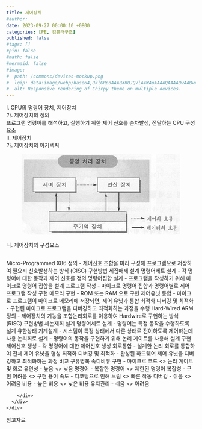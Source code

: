 ```yaml
---
title: 제어장치
#author: 
date: 2023-09-27 00:00:10 +0800
categories: [PE, 컴퓨터구조]
published: false
#tags: []
#pin: false
#math: false
#mermaid: false
#image:
#  path: /commons/devices-mockup.png
#  lqip: data:image/webp;base64,UklGRpoAAABXRUJQVlA4WAoAAAAQAAAADwAABwAAQUxQSDIAAAARL0AmbZurmr57yyIiqE8oiG0bejIYEQTgqiDA9vqnsUSI6H+oAERp2HZ65qP/VIAWAFZQOCBCAAAA8AEAnQEqEAAIAAVAfCWkAALp8sF8rgRgAP7o9FDvMCkMde9PK7euH5M1m6VWoDXf2FkP3BqV0ZYbO6NA/VFIAAAA
#  alt: Responsive rendering of Chirpy theme on multiple devices.
---
```


<div class="post-wrap">
  <div class="para">
    <div class="para-title">
      I. CPU의 명령어 장치, 제어장치
    </div>
    <div class="para-cntnt">
      <div class="para">
        <div class="para-title">
          가. 제어장치의 정의
        </div>
        <div class="para-cntnt">
            프로그램 명령어를 해석하고, 실행하기 위한 제어 신호를 순차발생, 전달하는 CPU 구성요소
        </div>
      </div>
    </div>
  </div>
  
  <div class="para">
    <div class="para-title">
      II. 제어장치
    </div>
    <div class="para-cntnt">
      <div class="para">
        <div class="para-title">
          가. 제어장치의 아키텍처
        </div>
        <div class="para-cntnt">
          <figure class="post-figure">
            <img src="/assets/img/posts/제어장치.png" alt="제어장치">
<!--            <figcaption>Source: Unveiling the Metaverse: Exploring Emerging Trends, Multifaceted Perspectives, and Future Challenges</figcaption>-->
          </figure>
        </div>
      </div>
      <div class="para">
        <div class="para-title">
          나. 제어장치의 구성요소
        </div>
        <div class="para-cntnt">
          <table class="post-table">
          </table>
          Micro-Programmed 
  X86
  정의 - 제어신호 조합을 미리 구성해 프로그램으로 저장하여 필요시 신호발생하는 방식 (CISC)
  구현방법 세집매제
    설계
      명령어세트 설계 - 각 명령어에 대한 동작과 제어 신호를 정의
      명령어집합 설계 - 프로그램을 작성하기 위해 마이크로 명령어 집합을 설계
      프로그램 작성 - 마이크로 명령어 집합과 명령어별로 제어 프로그램 작성 
    구현 
      메모리 구현 - ROM 또는 RAM 으로 구현 
      제어유닛 통합 - 마이크로 프로그램이 마이크로 메모리에 저장되면, 제어 유닛과 통합 
    최적화 
      디버깅 및 최적화 - 구현된 마이크로 프로그램을 디버깅하고 최적화하는 과정을 수행
Hard-Wired
  ARM
  정의 - 제어장치의 기능을 조합논리회로를 이용하여 Hardwire로 구현하는 방식 (RISC)
  구현방법 세논제회
    설계
      명령어세트 설계 - 명령어는 특정 동작을 수행하도록 설계
      유한상태 기계설계 - 시스템이 특정 상태에서 다른 상태로 전이하도록 제어하는데 사용
      논리회로 설계 - 명령어의 동작을 구현하기 위해 논리 게이트를 사용해 설계
    구현
      제어신호 생성 - 각 명령어에 대한 제어신호 생성
      회로통합 - 설계한 논리 회로를 통합하여 전체 제어 유닛을 형성 
    최적화
      디버깅 및 최적화 - 완성된 하드웨어 제어 유닛을 디버깅하고 최적화하는 과정 
비교 구유명복 속디비유
  구현 - 마이크로 코드 &lt;&gt; 논리 게이트 및 회로
  유연성 - 높음 &lt;&gt; 낮음
  명령어 - 복잡한 명령어 &lt;&gt; 제한된 명령어
  복잡성 - 구현 어려움 &lt;&gt; 구현 용이
  속도 - 디코딩으로 인해 느림 &lt;&gt; 빠른 작동 
  디버깅 - 쉬움 &lt;&gt;  어려움 
  비용 - 높은 비용 &lt;&gt; 낮은 비용 
  유지관리 - 쉬움 &lt;&gt; 어려움

        </div>
      </div>
    </div>
  </div>

  <div class="refr-wrap">
    <div class="refr-title">
        참고자료
    </div>
    <ol class="refr-list">
    <!--    <li>(나현식, 최대선) <a target="_blank" href="https://scienceon.kisti.re.kr/commons/util/originalView.do?cn=JAKO202225948430499&oCn=JAKO202225948430499&dbt=JAKO&journal=NJOU00291864">메타버스 보안 위협 요소 및 대응 방안 검토</a></li>-->
    <!--    <li>(M. Uddin, S. Manickam, H. Ullah, M. Obaidat and A. Dandoush) <a target="_blank" href="https://ieeexplore.ieee.org/abstract/document/10138386">Unveiling the Metaverse: Exploring Emerging Trends, Multifaceted Perspectives, and Future Challenges</a></li>-->
    </ol>
  </div>
</div>

